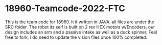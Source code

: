 # 18960-Teamcode-2022-FTC
This is the team code for 18960. It it written in JAVA, all files are under the SRC folder. The robot its self is built on 2 rev HEX motors w/Encoders, our design includes an arm and a passive intake as well as a duck spinner. Feel free to fork, i do need to update the vision files once 100% completed.
